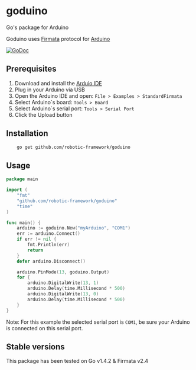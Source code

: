 # goduino
Go's package for Arduino

Goduino uses [Firmata](https://github.com/firmata/protocol) protocol for [Arduino](https://www.arduino.cc/)

[![GoDoc](http://godoc.org/github.com/robotic-framework/goduino?status.svg)](http://godoc.org/github.com/robotic-framework/goduino)

## Prerequisites

1. Download and install the [Arduio IDE](http://www.arduino.cc/en/Main/Software)
2. Plug in your Arduino via USB
3. Open the Arduino IDE and open: `File > Examples > StandardFirmata`
4. Select Arduino´s board: `Tools > Board`
5. Select Arduino´s serial port: `Tools > Serial Port`
6. Click the Upload button

## Installation

```bash
	go get github.com/robotic-framework/goduino
```

## Usage

```go
package main

import (
	"fmt"
	"github.com/robotic-framework/goduino"
	"time"
)

func main() {
	arduino := goduino.New("myArduino", "COM1")
	err := arduino.Connect()
	if err != nil {
		fmt.Println(err)
		return
	}
	defer arduino.Disconnect()

	arduino.PinMode(13, goduino.Output)
	for {
		arduino.DigitalWrite(13, 1)
		arduino.Delay(time.Millisecond * 500)
		arduino.DigitalWrite(13, 0)
		arduino.Delay(time.Millisecond * 500)
	}
}
```

Note: For this example the selected serial port is `COM1`, be sure your Arduino is connected on this serial port.

## Stable versions

This package has been tested on Go v1.4.2 & Firmata v2.4
